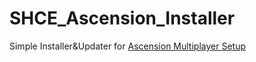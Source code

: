 # SHCE_Ascension_Installer
Simple Installer&amp;Updater for <a href="https://github.com/Krarilotus/BootstrapMultiplayerSetup/tree/main/">Ascension Multiplayer Setup</a> 
